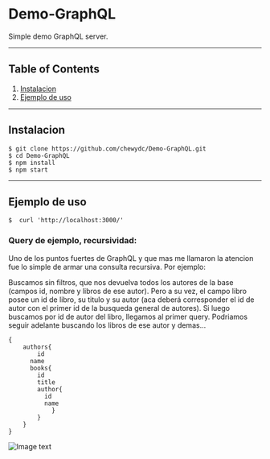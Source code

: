 # Demo-GraphQL
Simple demo GraphQL server.

***
## Table of Contents
1. [Instalacion](#Instalacion)
2. [Ejemplo de uso](#Ejemplo-de-uso) 



***
<a name="Instalacion"></a>
## Instalacion
 
```
$ git clone https://github.com/chewydc/Demo-GraphQL.git
$ cd Demo-GraphQL
$ npm install
$ npm start
```

***
<a name="Ejemplo-de-uso"></a>
## Ejemplo de uso

```
$  curl 'http://localhost:3000/'
```

### Query de ejemplo, recursividad:
Uno de los puntos fuertes de GraphQL y que mas me llamaron la atencion fue lo simple de armar una consulta recursiva. Por ejemplo:

 Buscamos sin filtros, que nos devuelva todos los autores de la base (campos id, nombre y libros de ese autor). Pero a su vez, el campo libro posee un id de libro, su titulo y su autor (aca deberá corresponder el id de autor con el primer id de la busqueda general de autores). Si luego buscamos por id de autor del libro, llegamos al primer query. Podriamos seguir adelante buscando los libros de ese autor y demas... 

```
{
    authors{
        id
      name
      books{
        id
        title
        author{
          id
          name
            }
        }
    }
}
```

![Image text]()



